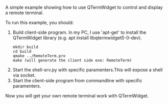A simple example showing how to use QTermWidget to control and display a remote terminal.

To run this example, you should: 
1. Build client-side program. In my PC, I use 'apt-get' to install the QTermWidget library (e.g. apt install libqtermwidget5-0-dev).
   ```
   mkdir build
   cd build 
   qmake ../RemoteTerm.pro
   make (will generate the client side exe: RemoteTerm)
   ```
2. Start the shell-srv.py with specific paramenters.This will expose a shell via socket.
3. Start the client-side program from commandline with specific paramenters.

Now you will get your own remote terminal work with QTermWidget.
